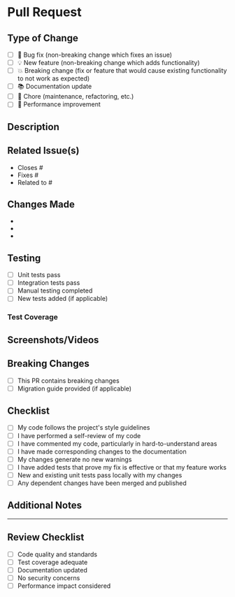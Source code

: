 # Pull Request

## Type of Change
<!-- Please delete options that are not relevant -->
- [ ] 🐛 Bug fix (non-breaking change which fixes an issue)
- [ ] 💡 New feature (non-breaking change which adds functionality)
- [ ] 💥 Breaking change (fix or feature that would cause existing functionality to not work as expected)
- [ ] 📚 Documentation update
- [ ] 🔧 Chore (maintenance, refactoring, etc.)
- [ ] 🚀 Performance improvement

## Description
<!-- Provide a brief description of the changes -->


## Related Issue(s)
<!-- Link to the issue(s) this PR addresses -->
- Closes #
- Fixes #
- Related to #

## Changes Made
<!-- List the main changes made in this PR -->
- 
-
-

## Testing
<!-- Describe the testing you have performed -->
- [ ] Unit tests pass
- [ ] Integration tests pass
- [ ] Manual testing completed
- [ ] New tests added (if applicable)

### Test Coverage
<!-- If adding new functionality, describe how it's tested -->


## Screenshots/Videos
<!-- Add screenshots or videos if the changes affect the UI -->


## Breaking Changes
<!-- If this is a breaking change, describe what breaks and how to migrate -->
- [ ] This PR contains breaking changes
- [ ] Migration guide provided (if applicable)

## Checklist
- [ ] My code follows the project's style guidelines
- [ ] I have performed a self-review of my code
- [ ] I have commented my code, particularly in hard-to-understand areas
- [ ] I have made corresponding changes to the documentation
- [ ] My changes generate no new warnings
- [ ] I have added tests that prove my fix is effective or that my feature works
- [ ] New and existing unit tests pass locally with my changes
- [ ] Any dependent changes have been merged and published

## Additional Notes
<!-- Any additional information that reviewers should know -->


---

<!-- For Reviewers -->
## Review Checklist
- [ ] Code quality and standards
- [ ] Test coverage adequate
- [ ] Documentation updated
- [ ] No security concerns
- [ ] Performance impact considered
